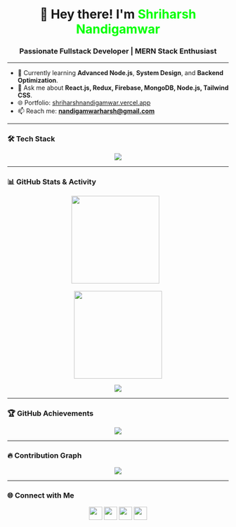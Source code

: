 <h1 align="center">💫 Hey there! I'm <span style="color:#00ff00">Shriharsh Nandigamwar</span> </h1>
<h3 align="center">Passionate Fullstack Developer | MERN Stack Enthusiast </h3>

---

- 🌱 Currently learning **Advanced Node.js**, **System Design**, and **Backend Optimization**.
- 💬 Ask me about **React.js, Redux, Firebase, MongoDB, Node.js, Tailwind CSS**.
- 🌐 Portfolio: [shriharshnandigamwar.vercel.app](https://shriharshnandigamwar.vercel.app)
- 📫 Reach me: **nandigamwarharsh@gmail.com**

---

### 🛠️ Tech Stack

<p align="center">
  <img src="https://skillicons.dev/icons?i=html,css,js,react,redux,tailwind,bootstrap,nodejs,express,mongodb,firebase,c,cpp,python,git,github,vscode'h,netlify" />
</p>

---

### 📊 GitHub Stats & Activity

<p align="center">
  <img src="https://github-readme-stats.vercel.app/api?username=HarshNandigamwar&show_icons=true&theme=dark" height="200"/>
  &nbsp;&nbsp;
</p>
<p align="center">
  <img src="https://github-readme-streak-stats.herokuapp.com?user=HarshNandigamwar&theme=dark&hide_border=false" height="200"/>
</p>
<p align="center">
  <img src="https://github-readme-stats.vercel.app/api/top-langs/?username=HarshNandigamwar&layout=compact&theme=dark" />
</p>

---

### 🏆 GitHub Achievements

<p align="center"> 
  <img src="https://github-profile-trophy.vercel.app/?username=HarshNandigamwar&theme=dark&no-bg=true&no-frame=true&margin-w=10&row=2&column=4" />
</p>

---

### 🔥 Contribution Graph

<p align="center">
  <img src="https://github-readme-activity-graph.vercel.app/graph?username=HarshNandigamwar&theme=tokyo-night&area=true&hide_border=true" />
</p>

---

### 🌐 Connect with Me

<p align="center">
  <a href="mailto:nandigamwarharsh@gmail.com"><img src="https://skillicons.dev/icons?i=gmail" height="30"/></a>
  <a href="https://www.linkedin.com/in/shriharsh-nandigamwar-b106702b1?utm_source=share&utm_campaign=share_via&utm_content=profile&utm_medium=android_app"><img src="https://skillicons.dev/icons?i=linkedin" height="30"/></a>
  <a href="https://www.instagram.com/harsh_nandigamwar?igsh=MW8yY3VzYTY0d245YQ=="><img src="https://skillicons.dev/icons?i=instagram" height="30"/></a>
  <a href="https://x.com/Harsh477011?s=09"><img src="https://skillicons.dev/icons?i=twitter" height="30"/></a>
</p>
